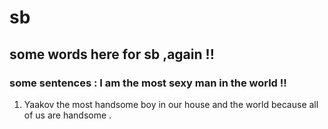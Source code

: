 # sb

## some words here for sb ,again !!

### some sentences : I am the most sexy man in the world !!

1. Yaakov the most handsome boy in our house and the world because all of us are handsome .


